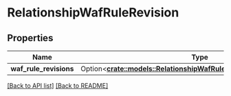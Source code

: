 # RelationshipWafRuleRevision

## Properties

Name | Type | Description | Notes
------------ | ------------- | ------------- | -------------
**waf_rule_revisions** | Option<[**crate::models::RelationshipWafRuleRevisionWafRuleRevisions**](RelationshipWafRuleRevisionWafRuleRevisions.md)> |  | 

[[Back to API list]](../README.md#documentation-for-api-endpoints) [[Back to README]](../README.md)


